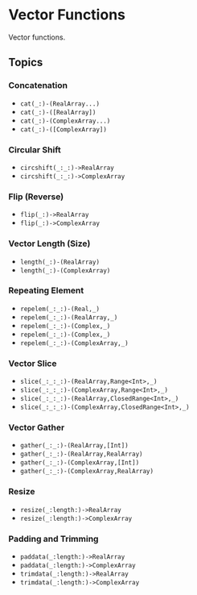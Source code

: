 # Vector Functions

Vector functions.

## Topics

### Concatenation
- ``cat(_:)-(RealArray...)``
- ``cat(_:)-([RealArray])``
- ``cat(_:)-(ComplexArray...)``
- ``cat(_:)-([ComplexArray])``

### Circular Shift
- ``circshift(_:_:)->RealArray``
- ``circshift(_:_:)->ComplexArray``

### Flip (Reverse)
- ``flip(_:)->RealArray``
- ``flip(_:)->ComplexArray``

### Vector Length (Size)
- ``length(_:)-(RealArray)``
- ``length(_:)-(ComplexArray)``

### Repeating Element
- ``repelem(_:_:)-(Real,_)``
- ``repelem(_:_:)-(RealArray,_)``
- ``repelem(_:_:)-(Complex,_)``
- ``repelem(_:_:)-(Complex,_)``
- ``repelem(_:_:)-(ComplexArray,_)``

### Vector Slice
- ``slice(_:_:_:)-(RealArray,Range<Int>,_)``
- ``slice(_:_:_:)-(ComplexArray,Range<Int>,_)``
- ``slice(_:_:_:)-(RealArray,ClosedRange<Int>,_)``
- ``slice(_:_:_:)-(ComplexArray,ClosedRange<Int>,_)``

### Vector Gather
- ``gather(_:_:)-(RealArray,[Int])``
- ``gather(_:_:)-(RealArray,RealArray)``
- ``gather(_:_:)-(ComplexArray,[Int])``
- ``gather(_:_:)-(ComplexArray,RealArray)``

### Resize
- ``resize(_:length:)->RealArray``
- ``resize(_:length:)->ComplexArray``

### Padding and Trimming
- ``paddata(_:length:)->RealArray``
- ``paddata(_:length:)->ComplexArray``
- ``trimdata(_:length:)->RealArray``
- ``trimdata(_:length:)->ComplexArray``

